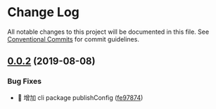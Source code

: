 # Change Log

All notable changes to this project will be documented in this file.
See [Conventional Commits](https://conventionalcommits.org) for commit guidelines.

## [0.0.2](https://github.com/spotify/web-scripts/compare/v0.0.1...v0.0.2) (2019-08-08)


### Bug Fixes

* 🐛 增加 cli package publishConfig ([fe97874](https://github.com/spotify/web-scripts/commit/fe97874))
